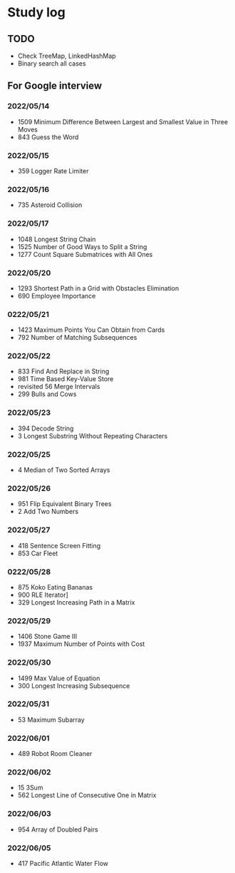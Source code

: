 # Study log

## TODO

- Check TreeMap, LinkedHashMap
- Binary search all cases

## For Google interview

### 2022/05/14

- 1509 Minimum Difference Between Largest and Smallest Value in Three Moves
- 843 Guess the Word

### 2022/05/15

- 359 Logger Rate Limiter
  
### 2022/05/16

- 735 Asteroid Collision

### 2022/05/17

- 1048 Longest String Chain
- 1525 Number of Good Ways to Split a String
- 1277 Count Square Submatrices with All Ones
  
### 2022/05/20

- 1293 Shortest Path in a Grid with Obstacles Elimination
- 690 Employee Importance

### 0222/05/21

- 1423 Maximum Points You Can Obtain from Cards
- 792 Number of Matching Subsequences

### 2022/05/22

- 833 Find And Replace in String
- 981 Time Based Key-Value Store
- revisited 56 Merge Intervals
- 299 Bulls and Cows

### 2022/05/23

- 394 Decode String
- 3 Longest Substring Without Repeating Characters

### 2022/05/25

- 4 Median of Two Sorted Arrays

### 2022/05/26

- 951 Flip Equivalent Binary Trees
- 2 Add Two Numbers

### 2022/05/27

- 418 Sentence Screen Fitting
- 853 Car Fleet

### 0222/05/28

- 875 Koko Eating Bananas
- 900 RLE Iterator]
- 329 Longest Increasing Path in a Matrix

### 2022/05/29

- 1406 Stone Game III
- 1937 Maximum Number of Points with Cost

### 2022/05/30

- 1499 Max Value of Equation
- 300 Longest Increasing Subsequence

### 2022/05/31

- 53 Maximum Subarray

### 2022/06/01

- 489 Robot Room Cleaner

### 2022/06/02

- 15 3Sum
- 562 Longest Line of Consecutive One in Matrix

### 2022/06/03

- 954 Array of Doubled Pairs

### 2022/06/05

- 417 Pacific Atlantic Water Flow
